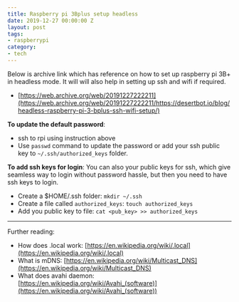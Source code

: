 ```yaml
---
title: Raspberry pi 3Bplus setup headless 
date: 2019-12-27 00:00:00 Z
layout: post
tags:
- raspberrypi
category:
- tech
---
```


Below is archive link which has reference on how to set up raspberry pi 3B+ in headless mode. It will will also help in setting up ssh and wifi if required.
* [https://web.archive.org/web/20191227222211](https://web.archive.org/web/20191227222211/https://desertbot.io/blog/headless-raspberry-pi-3-bplus-ssh-wifi-setup/)


**To update the default password**: 
* ssh to rpi using instruction above
* Use `passwd` command to update the password or add your ssh public key to `~/.ssh/authorized_keys` folder.

**To add ssh keys for login**: You can also your public keys for ssh, which give seamless way to login without password hassle, but then you need to have ssh keys to login.
* Create a $HOME/.ssh folder: `mkdir ~/.ssh`
* Create a file called `authorized_keys`: `touch authorized_keys`
* Add you public key to file: `cat <pub_key> >> authorized_keys`


---

Further reading:
* How does .local work: [https://en.wikipedia.org/wiki/.local](https://en.wikipedia.org/wiki/.local)
* What is mDNS: [https://en.wikipedia.org/wiki/Multicast_DNS](https://en.wikipedia.org/wiki/Multicast_DNS)
* What does avahi daemon: [https://en.wikipedia.org/wiki/Avahi_(software)](https://en.wikipedia.org/wiki/Avahi_(software))



